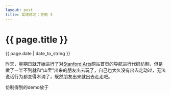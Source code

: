 ```yaml
---
layout: post
title: 实践练习：导航-3
---
```


{{ page.title }}
================
<p class="meta">{{ page.date | date_to_string }}</p>

昨天，星期日就开始进行了对[Stanford Arts](https://arts.stanford.edu/)网站首页的导航进行代码仿制，但是做了一半不到就和“山里”出来的朋友出去玩了，自己也太久没有出去走动过，无法说话行为都变得木讷了，既然朋友出来就出去走走吧。

仿制得到的demo放于


